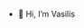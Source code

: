 - 👋 Hi, I’m Vasilis

<!---
arg0nath/arg0nath is a ✨ special ✨ repository because its `README.md` (this file) appears on your GitHub profile.
You can click the Preview link to take a look at your changes.
--->
